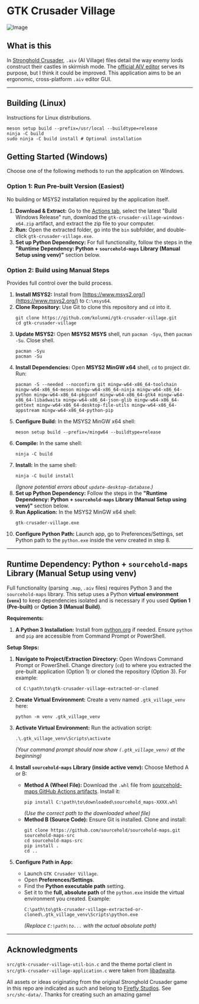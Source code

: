 # GTK Crusader Village

![Image](https://github.com/user-attachments/assets/148a9cfd-46df-4bec-9023-41fd27077d5b)

## What is this

In [Stronghold Crusader](https://en.wikipedia.org/wiki/Stronghold:_Crusader), `.aiv` (AI Village) files detail the way enemy lords construct their castles in skirmish mode. The [official AIV editor](https://stronghold.heavengames.com/downloads/showfile.php?fileid=7534) serves its purpose, but I think it could be improved. This application aims to be an ergonomic, cross-platform `.aiv` editor GUI.

---

## Building (Linux)

Instructions for Linux distributions.

```
meson setup build --prefix=/usr/local --buildtype=release
ninja -C build
sudo ninja -C build install # Optional installation
```

## Getting Started (Windows)

Choose one of the following methods to run the application on Windows.

### Option 1: Run Pre-built Version (Easiest)

No building or MSYS2 installation required by the application itself.

1.  **Download & Extract:** Go to the [Actions tab](https://github.com/kolunmi/gtk-crusader-village/actions), select the latest "Build Windows Release" run, download the `gtk-crusader-village-windows-x64.zip` artifact, and extract the zip file to your computer.
2.  **Run:** Open the extracted folder, go into the `bin` subfolder, and double-click `gtk-crusader-village.exe`.
3.  **Set up Python Dependency:** For full functionality, follow the steps in the **"Runtime Dependency: Python + `sourcehold-maps` Library (Manual Setup using venv)"** section below.

### Option 2: Build using Manual Steps

Provides full control over the build process.

1.  **Install MSYS2:** Install from [https://www.msys2.org/](https://www.msys2.org/) to `C:\msys64`.
2.  **Clone Repository:** Use Git to clone this repository and `cd` into it.
    ```
    git clone https://github.com/kolunmi/gtk-crusader-village.git
    cd gtk-crusader-village
    ```
3.  **Update MSYS2:** Open **MSYS2 MSYS** shell, run `pacman -Syu`, then `pacman -Su`. Close shell.
    ```
    pacman -Syu
    pacman -Su
    ```
4.  **Install Dependencies:** Open **MSYS2 MinGW x64** shell, `cd` to project dir. Run:
    ```
    pacman -S --needed --noconfirm git mingw-w64-x86_64-toolchain mingw-w64-x86_64-meson mingw-w64-x86_64-ninja mingw-w64-x86_64-python mingw-w64-x86_64-pkgconf mingw-w64-x86_64-gtk4 mingw-w64-x86_64-libadwaita mingw-w64-x86_64-json-glib mingw-w64-x86_64-gettext mingw-w64-x86_64-desktop-file-utils mingw-w64-x86_64-appstream mingw-w64-x86_64-python-pip
    ```
5.  **Configure Build:** In the MSYS2 MinGW x64 shell:
    ```
    meson setup build --prefix=/mingw64 --buildtype=release
    ```
6.  **Compile:** In the same shell:
    ```
    ninja -C build
    ```
7.  **Install:** In the same shell:
    ```
    ninja -C build install
    ```
    *(Ignore potential errors about `update-desktop-database`.)*
8.  **Set up Python Dependency:** Follow the steps in the **"Runtime Dependency: Python + `sourcehold-maps` Library (Manual Setup using venv)"** section below.
9.  **Run Application:** In the MSYS2 MinGW x64 shell:
    ```
    gtk-crusader-village.exe
    ```
10. **Configure Python Path:** Launch app, go to Preferences/Settings, set Python path to the `python.exe` inside the venv created in step 8.

---

## Runtime Dependency: Python + `sourcehold-maps` Library (Manual Setup using venv)

Full functionality (parsing `.map`, `.aiv` files) requires Python 3 and the `sourcehold-maps` library. This setup uses a Python **virtual environment (`venv`)** to keep dependencies isolated and is necessary if you used **Option 1 (Pre-built)** or **Option 3 (Manual Build)**.

**Requirements:**

1.  **A Python 3 Installation:** Install from [python.org](https://www.python.org/) if needed. Ensure `python` and `pip` are accessible from Command Prompt or PowerShell.

**Setup Steps:**

1.  **Navigate to Project/Extraction Directory:** Open Windows Command Prompt or PowerShell. Change directory (`cd`) to where you extracted the pre-built application (Option 1) or cloned the repository (Option 3). For example:
    ```
    cd C:\path\to\gtk-crusader-village-extracted-or-cloned
    ```

2.  **Create Virtual Environment:** Create a venv named `.gtk_village_venv` here:
    ```
    python -m venv .gtk_village_venv
    ```

3.  **Activate Virtual Environment:** Run the activation script:
    ```
    .\.gtk_village_venv\Scripts\activate
    ```
    *(Your command prompt should now show `(.gtk_village_venv)` at the beginning)*

4.  **Install `sourcehold-maps` Library (inside active venv):** Choose Method A or B:
    * **Method A (Wheel File):** Download the `.whl` file from [sourcehold-maps GitHub Actions artifacts](https://github.com/sourcehold/sourcehold-maps/actions). Install it:
        ```
        pip install C:\path\to\downloaded\sourcehold_maps-XXXX.whl
        ```
        *(Use the correct path to the downloaded wheel file)*
    * **Method B (Source Code):** Ensure Git is installed. Clone and install:
        ```
        git clone https://github.com/sourcehold/sourcehold-maps.git sourcehold-maps-src
        cd sourcehold-maps-src
        pip install .
        cd ..
        ```

6.  **Configure Path in App:**
    * Launch `GTK Crusader Village`.
    * Open **Preferences/Settings**.
    * Find the **Python executable path** setting.
    * Set it to the **full, absolute path** of the `python.exe` inside the virtual environment you created. Example:
        ```
        C:\path\to\gtk-crusader-village-extracted-or-cloned\.gtk_village_venv\Scripts\python.exe
        ```
        *(Replace `C:\path\to...` with the actual absolute path)*

---

## Acknowledgments

`src/gtk-crusader-village-util-bin.c` and the theme portal client in `src/gtk-crusader-village-application.c` were taken from [libadwaita](https://gitlab.gnome.org/GNOME/libadwaita).

All assets or ideas originating from the original Stronghold Crusader game in this repo are indicated as such and belong to [Firefly Studios](https://fireflyworlds.com/). See `src/shc-data/`. Thanks for creating such an amazing game!

